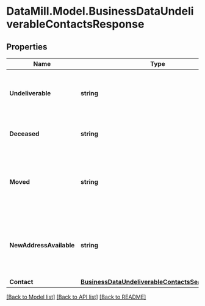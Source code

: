 # DataMill.Model.BusinessDataUndeliverableContactsResponse
## Properties

Name | Type | Description | Notes
------------ | ------------- | ------------- | -------------
**Undeliverable** | **string** | Flag if sending a mail would result in an undeliverable state [**0**, **1**] | 
**Deceased** | **string** | Flag if the person is deceased [**0**, **1**] | 
**Moved** | **string** | Flag if the person has moved to a new address but we do not know the new address [**0**, **1**] | 
**NewAddressAvailable** | **string** | Flag if the person has moved to a new address and we know the new address [**0**, **1**] | 
**Contact** | [**BusinessDataUndeliverableContactsSearchContact**](BusinessDataUndeliverableContactsSearchContact.md) |  | 

[[Back to Model list]](../README.md#documentation-for-models) [[Back to API list]](../README.md#documentation-for-api-endpoints) [[Back to README]](../README.md)

